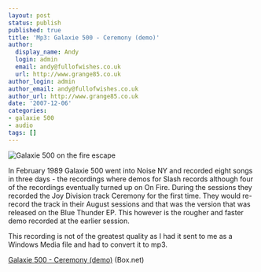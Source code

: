 ```yaml
---
layout: post
status: publish
published: true
title: 'Mp3: Galaxie 500 - Ceremony (demo)'
author:
  display_name: Andy
  login: admin
  email: andy@fullofwishes.co.uk
  url: http://www.grange85.co.uk
author_login: admin
author_email: andy@fullofwishes.co.uk
author_url: http://www.grange85.co.uk
date: '2007-12-06'
categories:
- galaxie 500
- audio
tags: []
---
```

<div class="imagebox-a"><img src="https://www.fullofwishes.co.uk/wp/wp-content/uploads/2007/12/g500-booklet-p33_m.jpg" alt='Galaxie 500 on the fire escape' /></div>
<p>In February 1989 Galaxie 500 went into Noise NY and recorded eight songs in three days - the recordings where demos for Slash records although four of the recordings eventually turned up on On Fire. During the sessions they recorded the Joy Division track Ceremony for the first time. They would re-record the track in their August sessions and that was the version that was released on the Blue Thunder EP. This however is the rougher and faster demo recorded at the earlier session.</p>
<p>This recording is not of the greatest quality as I had it sent to me as a Windows Media file and had to convert it to mp3.</p>
<p><a href="http://www.box.net/shared/rhnno2h3cs">Galaxie 500 - Ceremony (demo)</a> (Box.net)</p>
<p><br clear="all"/></p>
